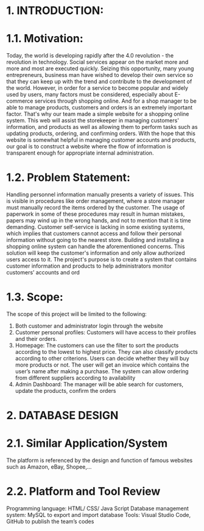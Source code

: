 # 1. INTRODUCTION:
# 1.1. Motivation:
Today, the world is developing rapidly after the 4.0 revolution - the revolution in technology. Social services appear on the market more and more and most are executed quickly. Seizing this opportunity, many young entrepreneurs, business man have wished to develop their own service so that they can keep up with the trend and contribute to the development of the world.
However, in order for a service to become popular and widely used by users, many factors must be considered, especially about E-commerce services through shopping online. And for a shop manager to be able to manage products, customers and orders is an extremely important factor.
That's why our team made a simple website for a shopping online system. This web will assist the storekeeper in managing customers' information, and products as well as allowing them to perform tasks such as updating products,  ordering, and confirming orders. With the hope that this website is somewhat helpful in managing customer accounts and products, our goal is to construct a website where the flow of information is transparent enough for appropriate internal administration.
# 1.2. Problem Statement:
Handling personnel information manually presents a variety of issues. This is visible in procedures like order management, where a store manager must manually record the items ordered by the customer. The usage of paperwork in some of these procedures may result in human mistakes, papers may wind up in the wrong hands, and not to mention that it is time demanding. Customer self-service is lacking in some existing systems, which implies that customers cannot access and follow their personal information without going to the nearest store. 
Building and installing a shopping online system can handle the aforementioned concerns. This solution will keep the customer's information and only allow authorized users access to it. The project's purpose is to create a system that contains customer information and products to help administrators monitor customers’ accounts and ord
# 1.3. Scope:
The scope of this project will be limited to the following:
1. Both customer and administrator login through the website
2. Customer personal profiles: Customers will have access to their profiles and their orders.
3. Homepage: The customers can use the filter to sort the products according to the lowest to highest price. They can also classify products according to other criterions. Users can decide whether they will buy more products or not. The user will get an invoice which contains the user’s name after making a purchase. The system can allow ordering from different suppliers according to availability
4. Admin Dashboard: The manager will be able search for customers, update the products, confirm the orders

# 2. DATABASE DESIGN
# 2.1. Similar Application/System
The platform is referenced by the design and function of famous websites such as Amazon, eBay, Shopee,…
# 2.2. Platform and Tool Review
Programming language: HTML/ CSS/ Java Script
Database management system: MySQL to export and import database
Tools: Visual Studio Code, GitHub to publish the team’s codes
